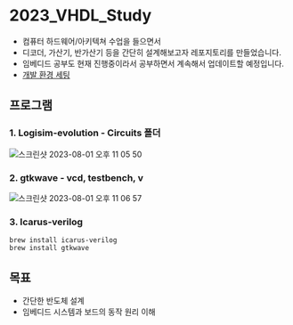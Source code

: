 # 2023_VHDL_Study
- 컴퓨터 하드웨어/아키텍쳐 수업을 들으면서
- 디코더, 가산기, 반가산기 등을 간단히 설계해보고자 레포지토리를 만들었습니다.
- 임베디드 공부도 현재 진행중이라서 공부하면서 계속해서 업데이트할 예정입니다.
- [개발 환경 세팅](https://velog.io/@vantaa89/%EB%A7%A5%EC%97%90%EC%84%9C-Verilog-%EB%8F%8C%EB%A6%AC%EA%B8%B0)

## 프로그램
### 1. Logisim-evolution - Circuits 폴더
![스크린샷 2023-08-01 오후 11 05 50](https://github.com/henryseo1000/2023_VHDL_Study/assets/81693499/b513efa4-adc1-4225-a32d-34d728aa6c26)

### 2. gtkwave - vcd, testbench, v
![스크린샷 2023-08-01 오후 11 06 57](https://github.com/henryseo1000/2023_VHDL_Study/assets/81693499/4515f6ad-bb26-401c-b0d1-10efff964551)

### 3. Icarus-verilog
~~~
brew install icarus-verilog
brew install gtkwave
~~~

## 목표
- 간단한 반도체 설계
- 임베디드 시스템과 보드의 동작 원리 이해
